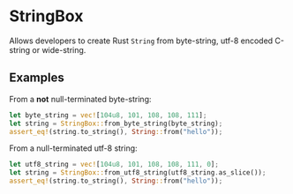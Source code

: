 # StringBox

Allows developers to create Rust `String` from byte-string, utf-8 encoded C-string or wide-string.

## Examples

From a **not** null-terminated byte-string:
```rust
let byte_string = vec![104u8, 101, 108, 108, 111];
let string = StringBox::from_byte_string(byte_string);
assert_eq!(string.to_string(), String::from("hello"));
```

From a null-terminated utf-8 string:
```rust
let utf8_string = vec![104u8, 101, 108, 108, 111, 0];
let string = StringBox::from_utf8_string(utf8_string.as_slice());
assert_eq!(string.to_string(), String::from("hello"));
```